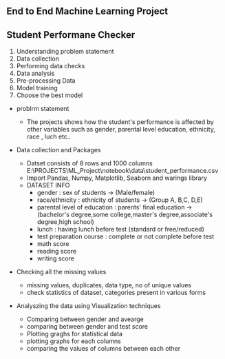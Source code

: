 ## End to End Machine Learning Project

## Student Performane Checker

1. Understanding problem statement
2. Data collection
3. Performing data checks
4. Data analysis
5. Pre-processing Data 
6. Model training
7. Choose the best model


-  problrm statement
    - The projects shows how the student's performance is affected by other variables such as gender, parental level education, ethnicity, race , luch etc..

-  Data collection and Packages
    - Datset consists of 8 rows and 1000 columns
    E:\PROJECTS\ML_Project\notebook\data\student_performance.csv
    - Import Pandas, Numpy, Matplotlib, Seaborn and warings library
    - DATASET INFO
        - gender : sex of students -> (Male/female)
        - race/ethnicity : ethnicity of students -> (Group A, B,C, D,E)
        - parental level of education : parents' final education ->(bachelor's degree,some college,master's degree,associate's degree,high school)
        - lunch : having lunch before test (standard or free/reduced)
        - test preparation course : complete or not complete before test
        - math score
        - reading score
        - writing score

    
-  Checking all the missing values
    - missing values, duplicates, data type, no of unique values 
    - check statistics of dataset, categories present in various forms


-  Analyszing the data using Visualization techniques
    - Comparing between gender and avearge
    - comparing between gender and test score
    - Plotting graghs for statistical data
    - plotting graphs for each columns 
    - comparing the values of columns between each other



